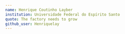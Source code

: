 ```yaml
---
name: Henrique Coutinho Layber
institution: Universidade Federal do Espírito Santo
quote: The factory needs to grow
github_user: Henriquelay
---
```


